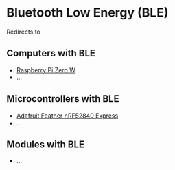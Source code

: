 # Bluetooth Low Energy (BLE)
Redirects to

## Computers with BLE
- [Raspberry Pi Zero W](../Computers/Raspberry_Pi_Zero_W.md)
- ...

## Microcontrollers with BLE
- [Adafruit Feather nRF52840 Express](../Microcontrollers/Adafruit_Feather_nRF52840_Express.md)
- ...

## Modules with BLE
- ...
